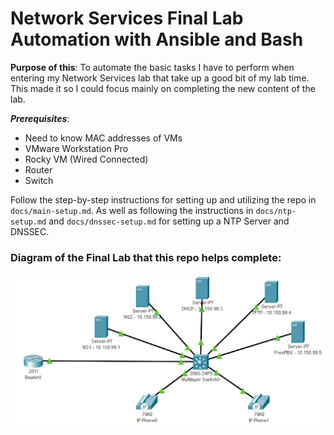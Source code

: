 # Network Services Final Lab Automation with Ansible and Bash
**Purpose of this**: To automate the basic tasks I have to perform when entering my Network Services lab that take up a good bit of my lab time. This made it so I could focus mainly on completing the new content of the lab.

***Prerequisites***: 
- Need to know MAC addresses of VMs
- VMware Workstation Pro
- Rocky VM (Wired Connected)
- Router
- Switch

Follow the step-by-step instructions for setting up and utilizing the repo in `docs/main-setup.md`. As well as following the instructions in `docs/ntp-setup.md` and `docs/dnssec-setup.md` for setting up a NTP Server and DNSSEC.


### Diagram of the Final Lab that this repo helps complete:
![Image](docs/pictures/net_serv_diagram.png)